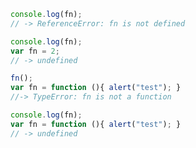 
```javascript
console.log(fn);
// -> ReferenceError: fn is not defined
```
```javascript
console.log(fn);
var fn = 2;
// -> undefined
```
```javascript
fn();
var fn = function (){ alert("test"); }
//-> TypeError: fn is not a function
```
```javascript
console.log(fn);
var fn = function (){ alert("test"); }
// -> undefined
```

